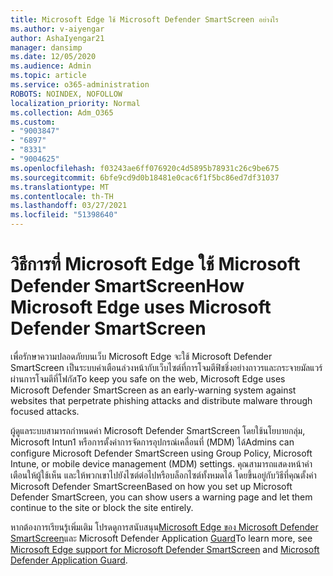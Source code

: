 ```yaml
---
title: Microsoft Edge ใช้ Microsoft Defender SmartScreen อย่างไร
ms.author: v-aiyengar
author: AshaIyengar21
manager: dansimp
ms.date: 12/05/2020
ms.audience: Admin
ms.topic: article
ms.service: o365-administration
ROBOTS: NOINDEX, NOFOLLOW
localization_priority: Normal
ms.collection: Adm_O365
ms.custom:
- "9003847"
- "6897"
- "8331"
- "9004625"
ms.openlocfilehash: f03243ae6ff076920c4d5895b78931c26c9be675
ms.sourcegitcommit: 6bfe9cd9d0b18481e0cac6f1f5bc86ed7df31037
ms.translationtype: MT
ms.contentlocale: th-TH
ms.lasthandoff: 03/27/2021
ms.locfileid: "51398640"
---
```

# <a name="how-microsoft-edge-uses-microsoft-defender-smartscreen"></a><span data-ttu-id="a091f-102">วิธีการที่ Microsoft Edge ใช้ Microsoft Defender SmartScreen</span><span class="sxs-lookup"><span data-stu-id="a091f-102">How Microsoft Edge uses Microsoft Defender SmartScreen</span></span>

<span data-ttu-id="a091f-103">เพื่อรักษาความปลอดภัยบนเว็บ Microsoft Edge จะใช้ Microsoft Defender SmartScreen เป็นระบบคําเตือนล่วงหน้ากับเว็บไซต์ที่การโจมตีฟิชชิ่งอย่างถาวรและกระจายมัลแวร์ผ่านการโจมตีที่โฟกัส</span><span class="sxs-lookup"><span data-stu-id="a091f-103">To keep you safe on the web, Microsoft Edge uses Microsoft Defender SmartScreen as an early-warning system against websites that perpetrate phishing attacks and distribute malware through focused attacks.</span></span>

<span data-ttu-id="a091f-104">ผู้ดูแลระบบสามารถกําหนดค่า Microsoft Defender SmartScreen โดยใช้นโยบายกลุ่ม, Microsoft Intun1 หรือการตั้งค่าการจัดการอุปกรณ์เคลื่อนที่ (MDM) ได้</span><span class="sxs-lookup"><span data-stu-id="a091f-104">Admins can configure Microsoft Defender SmartScreen using Group Policy, Microsoft Intune, or mobile device management (MDM) settings.</span></span> <span data-ttu-id="a091f-105">คุณสามารถแสดงหน้าคําเตือนให้ผู้ใช้เห็น และให้พวกเขาไปยังไซต์ต่อไปหรือบล็อกไซต์ทั้งหมดได้ โดยขึ้นอยู่กับวิธีที่คุณตั้งค่า Microsoft Defender SmartScreen</span><span class="sxs-lookup"><span data-stu-id="a091f-105">Based on how you set up Microsoft Defender SmartScreen, you can show users a warning page and let them continue to the site or block the site entirely.</span></span>

<span data-ttu-id="a091f-106">หากต้องการเรียนรู้เพิ่มเติม โปรดดูการสนับสนุน[Microsoft Edge ของ Microsoft Defender SmartScreen](https://go.microsoft.com/fwlink/?linkid=2133081)และ Microsoft Defender Application [Guard](https://go.microsoft.com/fwlink/?linkid=2132839)</span><span class="sxs-lookup"><span data-stu-id="a091f-106">To learn more, see [Microsoft Edge support for Microsoft Defender SmartScreen](https://go.microsoft.com/fwlink/?linkid=2133081) and [Microsoft Defender Application Guard](https://go.microsoft.com/fwlink/?linkid=2132839).</span></span>